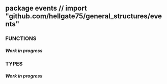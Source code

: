 ## package events // import "github.com/hellgate75/general_structures/events"


### FUNCTIONS

##### Work in progress


### TYPES

##### Work in progress
